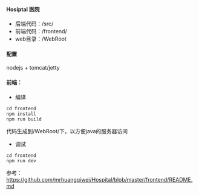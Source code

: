 #### Hosiptal 医院
* 后端代码：/src/
* 前端代码：/frontend/
* web目录：/WebRoot

#### 配置
nodejs + tomcat/jetty

#### 前端：
* 编译
```
cd frontend
npm install
npm run build
```
代码生成到/WebRoot/下，以方便java的服务器访问

* 调试
```
cd frontend
npm run dev
```

参考：https://github.com/mrhuangqiwei/Hospital/blob/master/frontend/README.md


